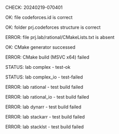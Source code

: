 CHECK: 20240219-070401
OK: file codeforces.id is correct
OK: folder prj.codeforces structure is correct
ERROR: file prj.lab/rational/CMakeLists.txt is absent
OK: CMake generator successed
ERROR: CMake build (MSVC x64) failed
STATUS: lab complex - test-ok
STATUS: lab complex_io - test-failed
ERROR: lab rational - test build failed
ERROR: lab rational_io - test build failed
ERROR: lab dynarr - test build failed
ERROR: lab stackarr - test build failed
ERROR: lab stacklst - test build failed
